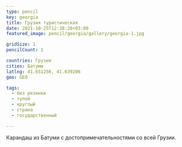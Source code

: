 ```yaml
---
type: pencil
key: georgia
title: Грузия туристическая
date: 2021-10-25T12:38:28+03:00
featured_image: pencil/georgia/gallery/georgia-1.jpg

gridSize: 1
pencilCount: 1

countries: Грузия
cities: Батуми
latlng: 41.651256, 41.639206
geo: GEO

tags:
  - без резинки
  - тупой
  - круглый
  - страна
  - государственный

---
```


Карандаш из Батуми с достопримечательностями со всей Грузии.
